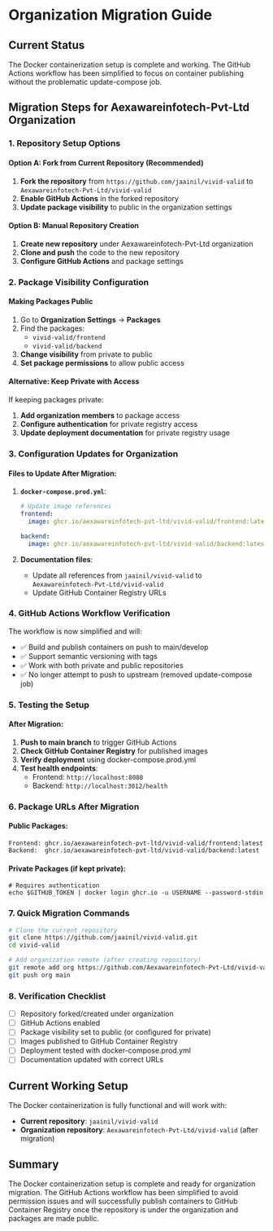 # Organization Migration Guide

## Current Status

The Docker containerization setup is complete and working. The GitHub Actions workflow has been simplified to focus on container publishing without the problematic update-compose job.

## Migration Steps for Aexawareinfotech-Pvt-Ltd Organization

### 1. Repository Setup Options

#### Option A: Fork from Current Repository (Recommended)

1. **Fork the repository** from `https://github.com/jaainil/vivid-valid` to `Aexawareinfotech-Pvt-Ltd/vivid-valid`
2. **Enable GitHub Actions** in the forked repository
3. **Update package visibility** to public in the organization settings

#### Option B: Manual Repository Creation

1. **Create new repository** under Aexawareinfotech-Pvt-Ltd organization
2. **Clone and push** the code to the new repository
3. **Configure GitHub Actions** and package settings

### 2. Package Visibility Configuration

#### Making Packages Public

1. Go to **Organization Settings** → **Packages**
2. Find the packages:
   - `vivid-valid/frontend`
   - `vivid-valid/backend`
3. **Change visibility** from private to public
4. **Set package permissions** to allow public access

#### Alternative: Keep Private with Access

If keeping packages private:

1. **Add organization members** to package access
2. **Configure authentication** for private registry access
3. **Update deployment documentation** for private registry usage

### 3. Configuration Updates for Organization

#### Files to Update After Migration:

1. **`docker-compose.prod.yml`**:

   ```yaml
   # Update image references
   frontend:
     image: ghcr.io/aexawareinfotech-pvt-ltd/vivid-valid/frontend:latest

   backend:
     image: ghcr.io/aexawareinfotech-pvt-ltd/vivid-valid/backend:latest
   ```

2. **Documentation files**:
   - Update all references from `jaainil/vivid-valid` to `Aexawareinfotech-Pvt-Ltd/vivid-valid`
   - Update GitHub Container Registry URLs

### 4. GitHub Actions Workflow Verification

The workflow is now simplified and will:

- ✅ Build and publish containers on push to main/develop
- ✅ Support semantic versioning with tags
- ✅ Work with both private and public repositories
- ✅ No longer attempt to push to upstream (removed update-compose job)

### 5. Testing the Setup

#### After Migration:

1. **Push to main branch** to trigger GitHub Actions
2. **Check GitHub Container Registry** for published images
3. **Verify deployment** using docker-compose.prod.yml
4. **Test health endpoints**:
   - Frontend: `http://localhost:8080`
   - Backend: `http://localhost:3012/health`

### 6. Package URLs After Migration

#### Public Packages:

```
Frontend: ghcr.io/aexawareinfotech-pvt-ltd/vivid-valid/frontend:latest
Backend:  ghcr.io/aexawareinfotech-pvt-ltd/vivid-valid/backend:latest
```

#### Private Packages (if kept private):

```
# Requires authentication
echo $GITHUB_TOKEN | docker login ghcr.io -u USERNAME --password-stdin
```

### 7. Quick Migration Commands

```bash
# Clone the current repository
git clone https://github.com/jaainil/vivid-valid.git
cd vivid-valid

# Add organization remote (after creating repository)
git remote add org https://github.com/Aexawareinfotech-Pvt-Ltd/vivid-valid.git
git push org main
```

### 8. Verification Checklist

- [ ] Repository forked/created under organization
- [ ] GitHub Actions enabled
- [ ] Package visibility set to public (or configured for private)
- [ ] Images published to GitHub Container Registry
- [ ] Deployment tested with docker-compose.prod.yml
- [ ] Documentation updated with correct URLs

## Current Working Setup

The Docker containerization is fully functional and will work with:

- **Current repository**: `jaainil/vivid-valid`
- **Organization repository**: `Aexawareinfotech-Pvt-Ltd/vivid-valid` (after migration)

## Summary

The Docker containerization setup is complete and ready for organization migration. The GitHub Actions workflow has been simplified to avoid permission issues and will successfully publish containers to GitHub Container Registry once the repository is under the organization and packages are made public.
